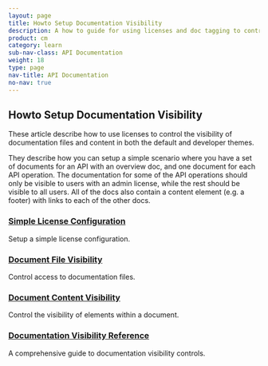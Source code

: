 ```yaml
---
layout: page
title: Howto Setup Documentation Visibility
description: A how to guide for using licenses and doc tagging to control the visibility of documentation files and content elements
product: cm
category: learn
sub-nav-class: API Documentation
weight: 18
type: page
nav-title: API Documentation
no-nav: true
---
```


## Howto Setup Documentation Visibility
These article describe how to use licenses to control the visibility of documentation files and content in both the default and developer themes.  

They describe how you can setup a simple scenario where you have a set of documents for an API with an overview doc, and one document for each API operation.  The documentation for some of the API operations should only be visible to users with an admin license, while the rest should be visible to all users.  All of the docs also contain a content element (e.g. a footer) with links to each of the other docs.

### [Simple License Configuration](howto_simple_license_setup.html)
Setup a simple license configuration.

### [Document File Visibility](howto_control_doc_file_visibility.html)
Control access to documentation files.

### [Document Content Visibility](howto_control_content_visibility.html) 
Control the visibility of elements within a document.

### [Documentation Visibility Reference](/cm/learnmore/api_admin_documentation_tagging.htm)
A comprehensive guide to documentation visibility controls.

